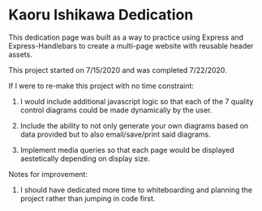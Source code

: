 # Kaoru Ishikawa Dedication

This dedication page was built as a way to practice using Express and Express-Handlebars to create a multi-page website with reusable header assets.

This project started on 7/15/2020 and was completed 7/22/2020.

If I were to re-make this project with no time constraint:

1) I would include additional javascript logic so that each of the 7 quality control diagrams could be made dynamically by the user. 

2) Include the ability to not only generate your own diagrams based on data provided but to also email/save/print said diagrams.

3) Implement media queries so that each page would be displayed aestetically depending on display size.

Notes for improvement:

1) I should have dedicated more time to whiteboarding and planning the project rather than jumping in code first.
